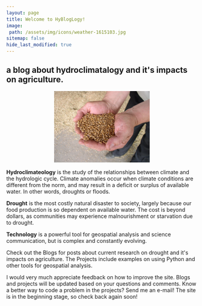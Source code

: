```yaml
---
layout: page
title: Welcome to HyBlogLogy!
image:
 path: /assets/img/icons/weather-1615103.jpg
sitemap: false
hide_last_modified: true
---
```

## a blog about hydroclimatalogy and it's impacts on agriculture.

<p align="center">
  <img src="/assets/img/index/wheat-1193391.jpg" width="50%" />
</p>


**Hydroclimateology** is the study of the relationships between climate and the hydrologic cycle. Climate anomalies occur when climate conditions are different from the norm, and may result in a deficit or surplus of available water. In other words, droughts or floods.

**Drought** is the most costly natural disaster to society, largely because our food production is so dependent on available water. The cost is beyond dollars, as communities may experience malnourishment or starvation due to drought.

**Technology** is a powerful tool for geospatial analysis and science communication, but is complex and constantly evolving.  

Check out the Blogs for posts about current research on drought and it's impacts on agriculture. The Projects include examples on using Python and other tools for geospatial analysis. 

I would very much appreciate feedback on how to improve the site. Blogs and projects will be updated based on your questions and comments. Know a better way to code a problem in the projects? Send me an e-mail! The site is in the beginning stage, so check back again soon!












































[documentation]: docs/README.md
[install]: docs/install.md
[upgrade]: docs/upgrade.md
[config]: docs/config.md
